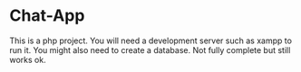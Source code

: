 # Chat-App
This is a php project. You will need a development server such as xampp to run it. You might also need to create a database. Not fully complete but still works ok.
